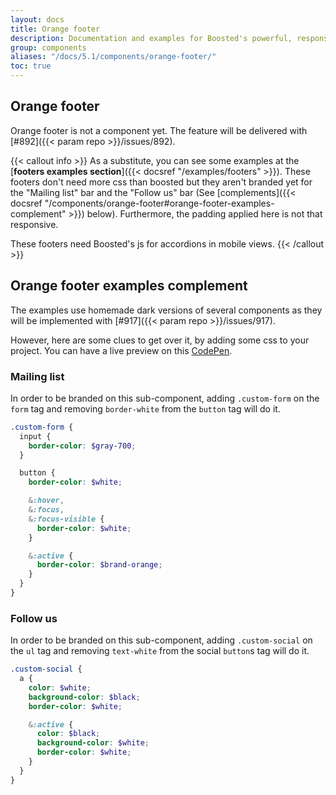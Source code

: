 ```yaml
---
layout: docs
title: Orange footer
description: Documentation and examples for Boosted's powerful, responsive footer. Includes support for branding, navigation and more.
group: components
aliases: "/docs/5.1/components/orange-footer/"
toc: true
---
```


## Orange footer

Orange footer is not a component yet. The feature will be delivered with [#892]({{< param repo >}}/issues/892).

{{< callout info >}}
As a substitute, you can see some examples at the [**footers examples section**]({{< docsref "/examples/footers" >}}). These footers don't need more css than boosted but they aren't branded yet for the "Mailing list" bar and the "Follow us" bar (See [complements]({{< docsref "/components/orange-footer#orange-footer-examples-complement" >}}) below). Furthermore, the padding applied here is not that responsive.

These footers need Boosted's js for accordions in mobile views.
{{< /callout >}}

## Orange footer examples complement

The examples use homemade dark versions of several components as they will be implemented with [#917]({{< param repo >}}/issues/917).

However, here are some clues to get over it, by adding some css to your project. You can have a live preview on this [CodePen](https://codepen.io/louismaximepiton/pen/jOLYgxW?editors=1100).

### Mailing list

In order to be branded on this sub-component, adding `.custom-form` on the `form` tag and removing `border-white` from the `button` tag will do it.

```scss
.custom-form {
  input {
    border-color: $gray-700;
  }

  button {
    border-color: $white;

    &:hover,
    &:focus,
    &:focus-visible {
      border-color: $white;
    }

    &:active {
      border-color: $brand-orange;
    }
  }
}
```

### Follow us

In order to be branded on this sub-component, adding `.custom-social` on the `ul` tag and removing `text-white` from the social `button`s tag will do it.

```scss
.custom-social {
  a {
    color: $white;
    background-color: $black;
    border-color: $white;

    &:active {
      color: $black;
      background-color: $white;
      border-color: $white;
    }
  }
}
```
